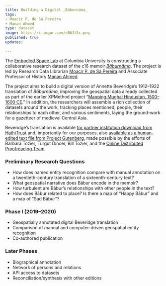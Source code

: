 ```yaml
---
title: Building a Digital _Bāburnāma_
tags:
- Moacir P. de Sá Pereira
- Manan Ahmed
type: dataset
image: https://i.imgur.com/nB6Jt5c.png
published: true
updates:

---
```


The [Embodied Space Lab][1] at Columbia University is constructing a
collaborative research dataset of the c16 memoir [_Bāburnāma_][4]. The project is
led by Research Data Librarian [Moacir P. de Sá Pereira][2] and Associate
Professor of History [Manan Ahmed][3]. 

The project aims to build a digital version of Annette Beveridge’s
1912–1922 translation of _Bāburnāma_, improving the geospatial data already
collected as part of the earlier XPMethod project “[Mapping Mughal Hindustan,
1500–1600 CE][5].” In addition, the researchers will assemble a rich
collection of datasets around the work, tracking places mentioned, people,
their relationships to each other, and various sentiments, laying the
ground-work for a gazetteer of medieval Central Asia.

Beveridge’s translation is available [for partner institution download from
HathiTrust](https://catalog.hathitrust.org/Record/011261317) and, importantly
for our purposes, also [available as a human-edited text file from Project
Gutenberg](https://www.gutenberg.org/ebooks/44608), made possible by the
efforts of Barbara Tozier, Turgut Dincer, Bill Tozier, and the [Online
Distributed Proofreading Team](http://www.pgdp.net). 

### Preliminary Research Questions

* How does named entity recognition compare with manual annotation on a twentieth-century translation of a sixteenth-century text?
* What geospatial narrative does Bābur encode in the memoir?
* How turbulent are Bābur’s relationships with other people in the text?
* How does Bābur related to place? Is there a map of “Happy Bābur” and a map
of “Sad Bābur”?

### Phase I (2019–2020)

* Geospatially annotated digital Beveridge translation
* Comparison of manual and computer-driven geospatial entity recognition
* Co-authored publication

### Later Phases

* Biographical annotation
* Network of persons and relations
* API access to datasets
* Reconciliation/synthesis with other editions



[1]: https://xpmethod.plaintext.in/projects/embodied-space-lab.html
[2]: https://moacir.com
[3]: https://history.columbia.edu/faculty/manan-ahmed/
[4]: http://en.wikipedia.org/wiki/Baburnama
[5]: https://xpmethod.plaintext.in/embodied-space-lab/mapping-mughal-hindustan.html
